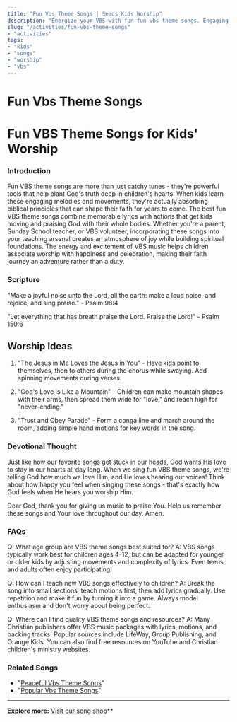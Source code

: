 ```yaml
---
title: "Fun Vbs Theme Songs | Seeds Kids Worship"
description: "Energize your VBS with fun fun vbs theme songs. Engaging worship music and activities for summer children's ministry."
slug: "/activities/fun-vbs-theme-songs"
- "activities"
tags:
- "kids"
- "songs"
- "worship"
- "vbs"
---
```


# Fun Vbs Theme Songs

# Fun VBS Theme Songs for Kids' Worship

### Introduction
Fun VBS theme songs are more than just catchy tunes - they're powerful tools that help plant God's truth deep in children's hearts. When kids learn these engaging melodies and movements, they're actually absorbing biblical principles that can shape their faith for years to come. The best fun VBS theme songs combine memorable lyrics with actions that get kids moving and praising God with their whole bodies. Whether you're a parent, Sunday School teacher, or VBS volunteer, incorporating these songs into your teaching arsenal creates an atmosphere of joy while building spiritual foundations. The energy and excitement of VBS music helps children associate worship with happiness and celebration, making their faith journey an adventure rather than a duty.

### Scripture
"Make a joyful noise unto the Lord, all the earth: make a loud noise, and rejoice, and sing praise." - Psalm 98:4

"Let everything that has breath praise the Lord. Praise the Lord!" - Psalm 150:6

## Worship Ideas
1. "The Jesus in Me Loves the Jesus in You" - Have kids point to themselves, then to others during the chorus while swaying. Add spinning movements during verses.

2. "God's Love is Like a Mountain" - Children can make mountain shapes with their arms, then spread them wide for "love," and reach high for "never-ending."

3. "Trust and Obey Parade" - Form a conga line and march around the room, adding simple hand motions for key words in the song.

### Devotional Thought
Just like how our favorite songs get stuck in our heads, God wants His love to stay in our hearts all day long. When we sing fun VBS theme songs, we're telling God how much we love Him, and He loves hearing our voices! Think about how happy you feel when singing these songs - that's exactly how God feels when He hears you worship Him.

Dear God, thank you for giving us music to praise You. Help us remember these songs and Your love throughout our day. Amen.

### FAQs

Q: What age group are VBS theme songs best suited for?
A: VBS songs typically work best for children ages 4-12, but can be adapted for younger or older kids by adjusting movements and complexity of lyrics. Even teens and adults often enjoy participating!

Q: How can I teach new VBS songs effectively to children?
A: Break the song into small sections, teach motions first, then add lyrics gradually. Use repetition and make it fun by turning it into a game. Always model enthusiasm and don't worry about being perfect.

Q: Where can I find quality VBS theme songs and resources?
A: Many Christian publishers offer VBS music packages with lyrics, motions, and backing tracks. Popular sources include LifeWay, Group Publishing, and Orange Kids. You can also find free resources on YouTube and Christian children's ministry websites.

### Related Songs

- "[Peaceful Vbs Theme Songs](/activities/peaceful-vbs-theme-songs/)"
- "[Popular Vbs Theme Songs](/activities/popular-vbs-theme-songs/)"

---

**Explore more:** [Visit our song shop](https://seedskidsworship.com/shop)**

<!-- Schema Markup -->
<script type="application/ld+json">
{
  "@context": "https://schema.org",
  "@type": "MusicRecording",
  "name": "Fun Vbs Theme Songs",
  "byArtist": {
    "@type": "MusicGroup",
    "name": "Seeds Kids Worship"
  },
  "isFamilyFriendly": true,
  "url": "https://seedskidsworship.com/activities/fun-vbs-theme-songs/"
}
</script>